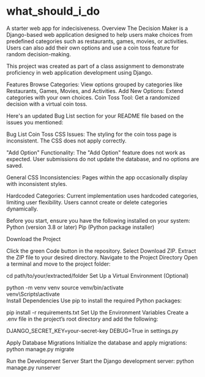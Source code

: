 # what_should_i_do
A starter web app for indecisiveness. 
Overview
The Decision Maker is a Django-based web application designed to help users make choices from predefined categories such as restaurants, games, movies, or activities. Users can also add their own options and use a coin toss feature for random decision-making.

This project was created as part of a class assignment to demonstrate proficiency in web application development using Django.

Features
Browse Categories: View options grouped by categories like Restaurants, Games, Movies, and Activities.
Add New Options: Extend categories with your own choices.
Coin Toss Tool: Get a randomized decision with a virtual coin toss.


Here's an updated Bug List section for your README file based on the issues you mentioned:

Bug List
Coin Toss CSS Issues:
The styling for the coin toss page is inconsistent. The CSS does not apply correctly.

"Add Option" Functionality:
The "Add Option" feature does not work as expected. User submissions do not update the database, and no options are saved.

General CSS Inconsistencies:
Pages within the app occasionally display with inconsistent styles.

Hardcoded Categories:
Current implementation uses hardcoded categories, limiting user flexibility. Users cannot create or delete categories dynamically.

Before you start, ensure you have the following installed on your system:
Python (version 3.8 or later)
Pip (Python package installer)

Download the Project

Click the green Code button in the repository.
Select Download ZIP.
Extract the ZIP file to your desired directory.
Navigate to the Project Directory Open a terminal and move to the project folder:

cd path/to/your/extracted/folder
Set Up a Virtual Environment (Optional)

python -m venv venv
source venv/bin/activate   
venv\Scripts\activate     
Install Dependencies Use pip to install the required Python packages:

pip install -r requirements.txt
Set Up the Environment Variables Create a .env file in the project’s root directory and add the following:

DJANGO_SECRET_KEY=your-secret-key
DEBUG=True in settings.py

Apply Database Migrations Initialize the database and apply migrations:
python manage.py migrate

Run the Development Server Start the Django development server:
python manage.py runserver




